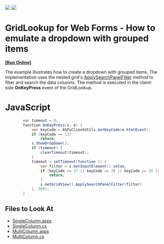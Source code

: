 <!-- default badges list -->
[![](https://img.shields.io/badge/Open_in_DevExpress_Support_Center-FF7200?style=flat-square&logo=DevExpress&logoColor=white)](https://supportcenter.devexpress.com/ticket/details/T1064526)
[![](https://img.shields.io/badge/📖_How_to_use_DevExpress_Examples-e9f6fc?style=flat-square)](https://docs.devexpress.com/GeneralInformation/403183)
<!-- default badges end -->

# GridLookup for Web Forms - How to emulate a dropdown with grouped items
<!-- run online -->
**[[Run Online]](https://codecentral.devexpress.com/454625952/)**
<!-- run online end -->


The example illustrates how to create a dropdown with grouped items. The implementation uses the nested grid's <a href="https://docs.devexpress.com/AspNet/js-ASPxClientGridView.ApplySearchPanelFilter(value)">ApplySearchPanelFilter</a> method to filter and search the data columns. The method is executed in the client-side **OnKeyPress** event of the GridLookup.

# JavaScript
```cs
        var timeout = 0;
        function OnKeyPress(s, e) {
            var keyCode = ASPxClientUtils.GetKeyCode(e.htmlEvent);
            if (keyCode == 13)
                return;
            s.ShowDropDown();
            if (timeout) {
                clearTimeout(timeout);
            }
            timeout = setTimeout(function () {
                var filter = s.GetInputElement().value;
                if (keyCode == 37 || keyCode == 38 || keyCode == 39 || keyCode == 40) {
                    return;
                }
                s.GetGridView().ApplySearchPanelFilter(filter)
            }, 500);
        }

```


<!-- default file list -->

## Files to Look At

- [SingleColumn.aspx](./CS/DXWebApplication1/SingleColumn.aspx)
- [SingleColumn.cs](./CS/DXWebApplication1/SingleColumn.aspx.cs)
- [MultiColumn.aspx](./CS/DXWebApplication1/MultiColumn.aspx)
- [MultiColumn.cs](./CS/DXWebApplication1/MultiColumn.aspx.cs)

<!-- default file list end --> 

<!-- 

